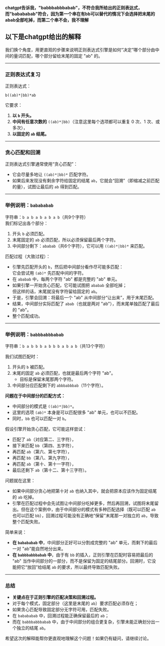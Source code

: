 ﻿**chatgpt告诉我，"babbbabbbabab"，不符合我所给出的正则表达式，而"babababab"符合，因为第一个串在有bb可以替代的情况下会选择把末尾的abab全部吃掉，而第二个串不会，我不理解**


## 以下是chatgpt给出的解释

我们换个角度，用更直观的步骤来说明正则表达式引擎是如何“决定”哪个部分由中间的量词匹配，哪个部分留给末尾的固定 "ab" 的。

----------

### 正则表达式复习

正则表达式：

```
b((ab)*|bb)*ab

```

它要求：

1.  **以 `b` 开头。**
2.  **中间有任意次数的** `((ab)*|bb)`（注意这里每个选项都可以重复 0 次、1 次、或多次），
3.  **以固定的 `ab` 结尾。**

----------

### 贪心匹配和回溯

正则表达式引擎通常使用“贪心匹配”：

-   它会尽量多地让 `((ab)*|bb)*` 匹配字符。
-   如果后来发现没有剩余字符给固定的结尾 `ab`，它就会“回溯”（即缩减之前匹配的量），试图让最后的 `ab` 得到匹配。

----------

### 举例说明：`babababab`

字符串：`b a b a b a b a b`（共9个字符）  
我们标记出各个部分：

1.  开头 `b` 必须匹配。
2.  末尾固定的 `ab` 必须匹配，所以必须保留最后两个字符。
3.  中间部分剩下：`ababab`（共6个字符），它可以用 `((ab)*|bb)*` 来匹配。

匹配过程（大致过程）：

-   引擎先匹配开头的 `b`，然后把中间部分看作尽可能多匹配：  
    它会尝试用 `(ab)*` 先匹配中间的字符。
-   在 `ababab` 中，每两个字符 "ab" 都是完整的 "ab" 单元。
-   如果引擎一开始贪心匹配，它可能试图把 `ababab` 全部吃掉；  
    但这样的话，末尾就没有字符留给固定的 `ab`。
-   于是，引擎会回溯：将最后一个 "ab" 从中间部分“让出来”，用于末尾匹配。
-   结果，中间部分实际匹配了 `abab`（也就是两对 "ab"），而末尾单独匹配了最后的 "ab"。
-   整个匹配成功。

----------

### 举例说明：`babbbabbbabab`

字符串：`b a b b b a b b b a b a b`（共13个字符）

我们试图匹配时：

1.  开头的 `b` 被匹配。
2.  末尾的固定 `ab` 必须匹配，也就是最后两个字符 "ab"。
    -   目标是保留末尾那两个字符。
3.  中间部分应匹配剩下的 `abbbabbbab`（11个字符）。

**问题在于中间部分的匹配方式：**

-   中间部分的模式是 `((ab)*|bb)*`。
-   这里的选项 `(ab)*` 本身是可以匹配很多 "ab" 单元，也可以不匹配。
-   同时，`bb` 也可以匹配一对 `b`。

假设引擎开始贪心匹配，它可能这样尝试：

-   匹配了 `ab`（对应第二、三字符），
-   接下来匹配 `bb`（第四、五字符），
-   再匹配 `ab`（第六、第七字符），
-   再匹配 `bb`（第八、第九字符），
-   再匹配 `ab`（第十、第十一字符），
-   最后还剩下 `ab`（第十二、第十三字符）。

问题就在这里：

-   如果中间部分贪心地把第十对 `ab` 也纳入其中，就会把原本应该作为固定结尾的 `ab` 吃掉。
-   引擎在匹配过程中会先试图让中间部分吃掉更多，然后再回溯，试图将末尾留出。但在这个案例中，由于中间部分的模式有多种匹配选择（既可以匹配 `ab` 也可以匹配 `bb`），回溯过程可能没有正确地“保留”末尾那一对独立的 `ab`，导致整个匹配失败。

简单来说：

-   **在 `babababab` 中**，中间部分正好可以分割成完整的 "ab" 单元，而剩下的最后一对 "ab"能自然地分出来。
-   **在 `babbbabbbabab` 中**，由于有 `bb` 的插入，正则引擎在匹配时容易把最后的 "ab" 当作中间部分的一部分，而不是保留为固定的结尾部分。回溯时，它没能把它“放回”给结尾 `ab` 的要求，所以最终导致匹配失败。

----------

### 总结

-   **关键点在于正则引擎的匹配决策和回溯过程。**
-   对于每个模式，固定部分（这里是末尾的 `ab`）要求匹配必须存在；
-   如果贪心匹配导致固定部分无字符可用，匹配失败。
-   在 `babababab` 中，回溯过程能正确保留最后的 `ab`；
-   而在 `babbbabbbabab` 中，由于中间部分的组合更复杂，引擎未能正确划分出一个独立的结尾 `ab`。

希望这次的解释能帮你更直观地理解这个问题！如果仍有疑问，请继续讨论。
